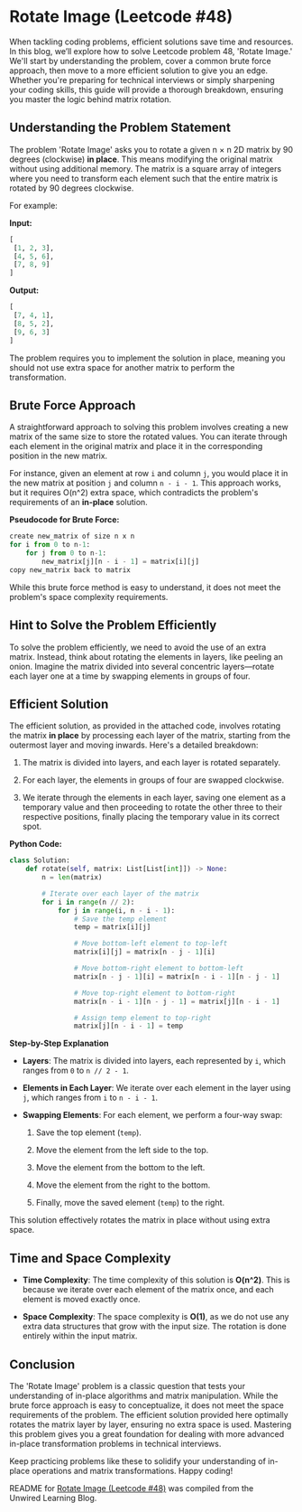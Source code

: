 # Rotate Image (Leetcode #48)

When tackling coding problems, efficient solutions save time and resources. In this blog, we’ll explore how to solve Leetcode problem 48, 'Rotate Image.' We'll start by understanding the problem, cover a common brute force approach, then move to a more efficient solution to give you an edge. Whether you're preparing for technical interviews or simply sharpening your coding skills, this guide will provide a thorough breakdown, ensuring you master the logic behind matrix rotation.

## Understanding the Problem Statement

The problem 'Rotate Image' asks you to rotate a given n × n 2D matrix by 90 degrees (clockwise) **in place**. This means modifying the original matrix without using additional memory. The matrix is a square array of integers where you need to transform each element such that the entire matrix is rotated by 90 degrees clockwise.

For example:

**Input:**

```python
[
 [1, 2, 3],
 [4, 5, 6],
 [7, 8, 9]
]
```

**Output:**

```python
[
 [7, 4, 1],
 [8, 5, 2],
 [9, 6, 3]
]
```

The problem requires you to implement the solution in place, meaning you should not use extra space for another matrix to perform the transformation.

## Brute Force Approach

A straightforward approach to solving this problem involves creating a new matrix of the same size to store the rotated values. You can iterate through each element in the original matrix and place it in the corresponding position in the new matrix.

For instance, given an element at row `i` and column `j`, you would place it in the new matrix at position `j` and column `n - i - 1`. This approach works, but it requires O(n^2) extra space, which contradicts the problem's requirements of an **in-place** solution.

**Pseudocode for Brute Force:**

```python
create new_matrix of size n x n
for i from 0 to n-1:
    for j from 0 to n-1:
        new_matrix[j][n - i - 1] = matrix[i][j]
copy new_matrix back to matrix
```

While this brute force method is easy to understand, it does not meet the problem's space complexity requirements.

## Hint to Solve the Problem Efficiently

To solve the problem efficiently, we need to avoid the use of an extra matrix. Instead, think about rotating the elements in layers, like peeling an onion. Imagine the matrix divided into several concentric layers—rotate each layer one at a time by swapping elements in groups of four.

## Efficient Solution

The efficient solution, as provided in the attached code, involves rotating the matrix **in place** by processing each layer of the matrix, starting from the outermost layer and moving inwards. Here's a detailed breakdown:

1. The matrix is divided into layers, and each layer is rotated separately.
    
2. For each layer, the elements in groups of four are swapped clockwise.
    
3. We iterate through the elements in each layer, saving one element as a temporary value and then proceeding to rotate the other three to their respective positions, finally placing the temporary value in its correct spot.
    

**Python Code:**

```python
class Solution:
    def rotate(self, matrix: List[List[int]]) -> None:
        n = len(matrix)

        # Iterate over each layer of the matrix
        for i in range(n // 2):
            for j in range(i, n - i - 1):
                # Save the temp element
                temp = matrix[i][j]

                # Move bottom-left element to top-left
                matrix[i][j] = matrix[n - j - 1][i]

                # Move bottom-right element to bottom-left
                matrix[n - j - 1][i] = matrix[n - i - 1][n - j - 1]

                # Move top-right element to bottom-right
                matrix[n - i - 1][n - j - 1] = matrix[j][n - i - 1]

                # Assign temp element to top-right
                matrix[j][n - i - 1] = temp
```

**Step-by-Step Explanation**

* **Layers**: The matrix is divided into layers, each represented by `i`, which ranges from `0` to `n // 2 - 1`.
    
* **Elements in Each Layer**: We iterate over each element in the layer using `j`, which ranges from `i` to `n - i - 1`.
    
* **Swapping Elements**: For each element, we perform a four-way swap:
    
    1. Save the top element (`temp`).
        
    2. Move the element from the left side to the top.
        
    3. Move the element from the bottom to the left.
        
    4. Move the element from the right to the bottom.
        
    5. Finally, move the saved element (`temp`) to the right.
        

This solution effectively rotates the matrix in place without using extra space.

## Time and Space Complexity

* **Time Complexity**: The time complexity of this solution is **O(n^2)**. This is because we iterate over each element of the matrix once, and each element is moved exactly once.
    
* **Space Complexity**: The space complexity is **O(1)**, as we do not use any extra data structures that grow with the input size. The rotation is done entirely within the input matrix.
    

## Conclusion

The 'Rotate Image' problem is a classic question that tests your understanding of in-place algorithms and matrix manipulation. While the brute force approach is easy to conceptualize, it does not meet the space requirements of the problem. The efficient solution provided here optimally rotates the matrix layer by layer, ensuring no extra space is used. Mastering this problem gives you a great foundation for dealing with more advanced in-place transformation problems in technical interviews.

Keep practicing problems like these to solidify your understanding of in-place operations and matrix transformations. Happy coding!

README for [Rotate Image (Leetcode #48)](https://blog.unwiredlearning.com/rotate-image) was compiled from the Unwired Learning Blog.